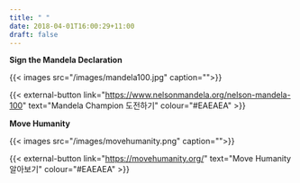 ```yaml
---
title: " "
date: 2018-04-01T16:00:29+11:00
draft: false
---
```


**Sign the Mandela Declaration**

{{< images src="/images/mandela100.jpg" caption="">}}

{{< external-button link="https://www.nelsonmandela.org/nelson-mandela-100" text="Mandela Champion 도전하기" colour="#EAEAEA" >}}


**Move Humanity**

{{< images src="/images/movehumanity.png" caption="">}}

{{< external-button link="https://movehumanity.org/" text="Move Humanity 알아보기" colour="#EAEAEA" >}}
